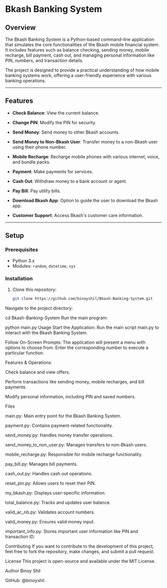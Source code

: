 # Bkash Banking System

## Overview
The Bkash Banking System is a Python-based command-line application that simulates the core functionalities of the Bkash mobile financial system. It includes features such as balance checking, sending money, mobile recharge, bill payment, cash out, and managing personal information like PIN, numbers, and transaction details.

The project is designed to provide a practical understanding of how mobile banking systems work, offering a user-friendly experience with various banking operations.

---

## Features

- **Check Balance**: View the current balance.
- **Change PIN**: Modify the PIN for security.
- **Send Money**: Send money to other Bkash accounts.
- **Send Money to Non-Bkash User**: Transfer money to a non-Bkash user using their phone number.
- **Mobile Recharge**: Recharge mobile phones with various internet, voice, and bundle packs.
- **Payment**: Make payments for services.
- **Cash Out**: Withdraw money to a bank account or agent.
- **Pay Bill**: Pay utility bills.

- **Download Bkash App**: Option to guide the user to download the Bkash app.
- **Customer Support**: Access Bkash's customer care information.

---

## Setup

### Prerequisites

- Python 3.x
- Modules: `random`, `datetime`, `sys`

### Installation

1. Clone this repository:
   ```bash
   git clone https://github.com/binoyshil/Bkash-Banking-System.git
Navigate to the project directory:


cd Bkash-Banking-System
Run the main program:


python main.py
Usage
Start the Application: Run the main script main.py to interact with the Bkash Banking System.

Follow On-Screen Prompts: The application will present a menu with options to choose from. Enter the corresponding number to execute a particular function.

Features & Operations:

Check balance and view offers.

Perform transactions like sending money, mobile recharges, and bill payments.

Modify personal information, including PIN and saved numbers.

Files

main.py: Main entry point for the Bkash Banking System.

payment.py: Contains payment-related functionality.

send_money.py: Handles money transfer operations.

send_money_to_non_user.py: Manages transfers to non-Bkash users.

mobile_recharge.py: Responsible for mobile recharge functionality.

pay_bill.py: Manages bill payments.

cash_out.py: Handles cash out operations.

reset_pin.py: Allows users to reset their PIN.

my_bkash.py: Displays user-specific information.

total_balance.py: Tracks and updates user balance.

valid_ac_nb.py: Validates account numbers.

valid_money.py: Ensures valid money input.

important_info.py: Stores important user information like PIN and transaction ID.

Contributing
If you want to contribute to the development of this project, feel free to fork the repository, make changes, and submit a pull request.

License
This project is open-source and available under the MIT License.

Author
Binoy Shil

GitHub: @binoyshil

